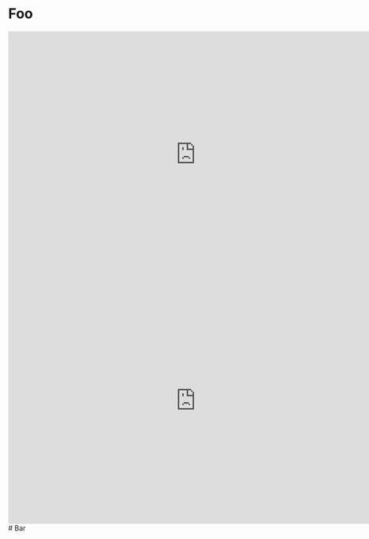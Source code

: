 # Foo
<iframe src="https://docs.google.com/forms/d/e/1FAIpQLSec1HQtmtpXmwSntLrr1Hby8SkaZNGdU4SAbpZW6ZvuiwqXDA/viewform?embedded=true" width="760" height="500" frameborder="0" marginheight="0" marginwidth="0">Loading...</iframe>

<iframe src="https://docs.google.com/forms/d/e/1FAIpQLSeZf4LjElWLElYMIOjm-_7s4UjgqBWD9wJhlbTTuVdSZNDaPg/viewform?embedded=true" width="760" height="500" frameborder="0" marginheight="0" marginwidth="0">Loading...</iframe>
# Bar
